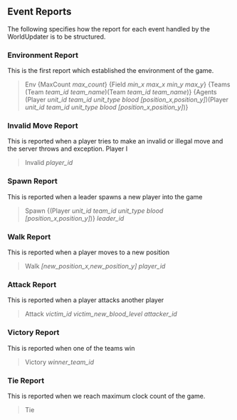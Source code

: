 ## Event Reports
The following specifies how the report for each event handled by the WorldUpdater is to be structured.

### Environment Report
This is the first report which established the environment of the game.

> Env {MaxCount *max_count*}
  {Field *min_x* *max_x* *min_y* *max_y*}
  {Teams (Team *team_id* *team_name*)(Team *team_id* *team_name*)}
  {Agents (Player *unit_id* *team_id* *unit_type* *blood* *[position_x,position_y]*)(Player *unit_id* *team_id* *unit_type* *blood* *[position_x,position_y]*)}

### Invalid Move Report
This is reported when a player tries to make an invalid or illegal move and the server throws and exception. Player I

> Invalid *player_id*

### Spawn Report
This is reported when a leader spawns a new player into the game

> Spawn {(Player *unit_id* *team_id* *unit_type* *blood* *[position_x,position_y]*)} *leader_id*

### Walk Report
This is reported when a player moves to a new position

> Walk *[new_position_x,new_position_y]* *player_id*

### Attack Report
This is reported when a player attacks another player

> Attack *victim_id* *victim_new_blood_level* *attacker_id*

### Victory Report
This is reported when one of the teams win

> Victory *winner_team_id*

### Tie Report
This is reported when we reach maximum clock count of the game.

> Tie
